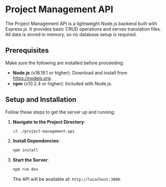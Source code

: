 # Project Management API

The Project Management API is a lightweight Node.js backend built with Express.js. It provides basic CRUD operations and serves translation files. All data is stored in memory, so no database setup is required.

## Prerequisites

Make sure the following are installed before proceeding:

- **Node.js** (v18.19.1 or higher): Download and install from https://nodejs.org.
- **npm** (v10.2.4 or higher): Included with Node.js.

## Setup and Installation

Follow these steps to get the server up and running:

1. **Navigate to the Project Directory**:

   ```bash
   cd ./project-management-api
   ```

2. **Install Dependencies**:

   ```bash
   npm install
   ```

3. **Start the Server**:

   ```bash
   npm run dev
   ```

   The API will be available at: `http://localhost:3000`.
